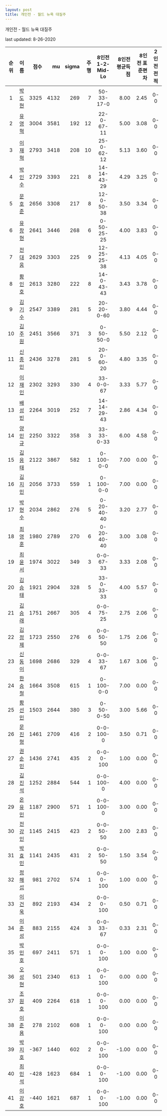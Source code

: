 ```yaml
---
layout: post
title: 개인전 - 월드 뉴욕 대질주
---
```



개인전 - 월드 뉴욕 대질주


last updated: 8-26-2020

| 순위 | 이름 | 점수 | mu | sigma | 주행 | 8인전 1-2-Mid-Lo | 8인전 평균득점 | 8인전 표준편차 | 2인전 전적 |
|:---:|:---:|---:|---:|---:|---:|:---:|---:|---:|:---:|
| 1 | [박도현](../bakdohyeon) | 3325 | 4132 | 269 | 7 | 50-33-17-0 | 8.00 | 2.45 | 0-0 |
| 2 | [유영혁](../yuyeonghyeok) | 3004 | 3581 | 192 | 12 | 22-0-67-11 | 5.00 | 3.08 | 0-0 |
| 3 | [이재혁](../ijaehyeok) | 2793 | 3418 | 208 | 10 | 25-0-62-12 | 5.13 | 3.60 | 0-0 |
| 4 | [박인수](../bakinsu) | 2729 | 3393 | 221 | 8 | 14-14-43-29 | 4.29 | 3.25 | 0-0 |
| 5 | [문호준](../munhojun) | 2656 | 3308 | 217 | 8 | 12-0-50-38 | 3.50 | 3.34 | 0-0 |
| 6 | [유창현](../yuchanghyeon) | 2641 | 3446 | 268 | 6 | 0-50-25-25 | 4.00 | 3.83 | 0-0 |
| 7 | [전대웅](../jeondaewoong) | 2629 | 3303 | 225 | 9 | 12-25-25-38 | 4.13 | 4.05 | 0-0 |
| 8 | [황인호](../hwanginho) | 2613 | 3280 | 222 | 8 | 14-0-43-43 | 3.43 | 3.78 | 0-0 |
| 9 | [김기수](../gimgisu) | 2547 | 3389 | 281 | 5 | 20-20-0-60 | 3.80 | 4.44 | 0-0 |
| 10 | [김주원](../gimjuwon) | 2451 | 3566 | 371 | 3 | 0-50-50-0 | 5.50 | 2.12 | 0-0 |
| 11 | [신종민](../shinjongmin) | 2436 | 3278 | 281 | 5 | 20-0-60-20 | 4.80 | 3.35 | 0-0 |
| 12 | [이재인](../ijaein) | 2302 | 3293 | 330 | 4 | 33-0-0-67 | 3.33 | 5.77 | 0-0 |
| 13 | [배성빈](../baeseongbin) | 2264 | 3019 | 252 | 7 | 14-14-29-43 | 2.86 | 4.34 | 0-0 |
| 14 | [양민규](../yangmingyu) | 2250 | 3322 | 358 | 3 | 33-33-0-33 | 6.00 | 4.58 | 0-0 |
| 15 | [김응태](../gimeungtae) | 2122 | 3867 | 582 | 1 | 0-100-0-0 | 7.00 | 0.00 | 0-0 |
| 16 | [김지민](../gimjimin) | 2056 | 3733 | 559 | 1 | 0-100-0-0 | 7.00 | 0.00 | 0-0 |
| 17 | [박현수](../bakhyeonsu) | 2034 | 2862 | 276 | 5 | 0-20-40-40 | 3.20 | 2.77 | 0-0 |
| 18 | [최영훈](../choiyeonghun) | 1980 | 2789 | 270 | 6 | 0-20-40-40 | 3.00 | 3.08 | 0-0 |
| 19 | [최윤서](../choiyunseo) | 1974 | 3022 | 349 | 3 | 0-0-67-33 | 3.33 | 2.08 | 0-0 |
| 20 | [김승태](../gimseungtae) | 1921 | 2904 | 328 | 5 | 33-0-33-33 | 4.00 | 5.57 | 0-0 |
| 21 | [김승래](../gimseungrae) | 1751 | 2667 | 305 | 4 | 0-0-75-25 | 2.75 | 2.06 | 0-0 |
| 22 | [김정제](../gimjeongje) | 1723 | 2550 | 276 | 6 | 0-0-50-50 | 1.75 | 2.06 | 0-0 |
| 23 | [신동이](../shindongi) | 1698 | 2686 | 329 | 4 | 0-0-33-67 | 1.67 | 3.06 | 0-0 |
| 24 | [한승철](../hanseungcheol) | 1664 | 3508 | 615 | 1 | 0-100-0-0 | 7.00 | 0.00 | 0-0 |
| 25 | [황선민](../hwangseongmin) | 1503 | 2644 | 380 | 3 | 0-50-0-50 | 3.00 | 5.66 | 0-0 |
| 26 | [문진형](../munjinhyeong) | 1461 | 2709 | 416 | 2 | 0-0-100-0 | 3.50 | 0.71 | 0-0 |
| 27 | [권순민](../gweonsoonmin) | 1436 | 2741 | 435 | 2 | 0-0-0-100 | 1.00 | 0.00 | 0-0 |
| 28 | [김진석](../gimjinseok) | 1252 | 2884 | 544 | 1 | 0-0-100-0 | 4.00 | 0.00 | 0-0 |
| 29 | [온유민](../onyumin) | 1187 | 2900 | 571 | 1 | 0-0-100-0 | 3.00 | 0.00 | 0-0 |
| 30 | [전강인](../jeongangin) | 1145 | 2415 | 423 | 2 | 0-0-50-50 | 2.00 | 2.83 | 0-0 |
| 31 | [박효민](../bakhyomin) | 1141 | 2435 | 431 | 2 | 0-0-50-50 | 1.50 | 3.54 | 0-0 |
| 32 | [정해섭](../jeonghaeseop) | 981 | 2702 | 574 | 1 | 0-0-0-100 | 1.00 | 0.00 | 0-0 |
| 33 | [이건욱](../igeonuk) | 892 | 2193 | 434 | 2 | 0-0-0-100 | 0.50 | 0.71 | 0-0 |
| 34 | [이준성](../ijunseong) | 883 | 2155 | 424 | 3 | 0-0-33-67 | 0.33 | 2.31 | 0-0 |
| 35 | [박민호](../bakminho) | 697 | 2411 | 571 | 1 | 0-0-0-100 | 1.00 | 0.00 | 0-0 |
| 36 | [오성현](../oseonghyeon) | 501 | 2340 | 613 | 1 | 0-0-0-100 | 0.00 | 0.00 | 0-0 |
| 37 | [조원호](../jowonho) | 409 | 2264 | 618 | 1 | 0-0-0-100 | 0.00 | 0.00 | 0-0 |
| 38 | [이준용](../ijunyong) | 278 | 2102 | 608 | 1 | 0-0-0-100 | 0.00 | 0.00 | 0-0 |
| 39 | [박지호](../bakjiho) | -367 | 1440 | 602 | 2 | 0-0-0-100 | -1.00 | 0.00 | 0-0 |
| 40 | [최민석](../choiminseok) | -428 | 1623 | 684 | 1 | 0-0-0-100 | -1.00 | 0.00 | 0-0 |
| 41 | [이강호](../igangho) | -440 | 1621 | 687 | 1 | 0-0-0-100 | -1.00 | 0.00 | 0-0 |
